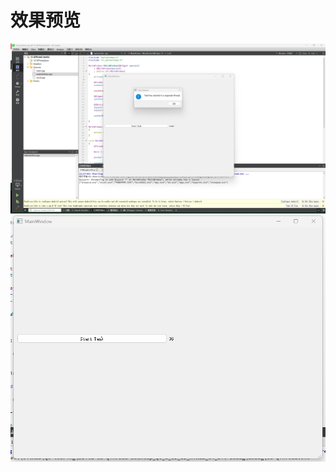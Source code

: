 # 效果预览

!["qthread-1"](./images/qthread-1.png "qthread-1")
!["qthread-2"](./images/qthread-2.png "qthread-2")